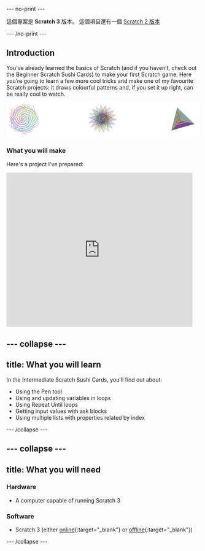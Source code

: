 \--- no-print \---

這個專案是 **Scratch 3** 版本。 這個項目還有一個 [Scratch 2 版本](https://projects.raspberrypi.org/en/projects/cd-intermediate-scratch-sushi-scratch2)

\--- /no-print \---

## Introduction

You’ve already learned the basics of Scratch (and if you haven’t, check out the Beginner Scratch Sushi Cards) to make your first Scratch game. Here you’re going to learn a few more cool tricks and make one of my favourite Scratch projects: it draws colourful patterns and, if you set it up right, can be really cool to watch.

![](images/pen1.png)

### What you will make

Here's a project I've prepared:

<div class="scratch-preview">
  <iframe allowtransparency="true" width="485" height="402" src="https://scratch.mit.edu/projects/embed/205355399/?autostart=false" frameborder="0"></iframe>
</div>

## \--- collapse \---

## title: What you will learn

In the Intermediate Scratch Sushi Cards, you'll find out about:

+ Using the Pen tool
+ Using and updating variables in loops
+ Using Repeat Until loops
+ Getting input values with ask blocks
+ Using multiple lists with properties related by index

\--- /collapse \---

## \--- collapse \---

## title: What you will need

### Hardware

+ A computer capable of running Scratch 3

### Software

+ Scratch 3 (either [online](https://scratch.mit.edu/projects/editor/){:target="_blank"} or [offline](https://scratch.mit.edu/download/){:target="_blank"})

\--- /collapse \---